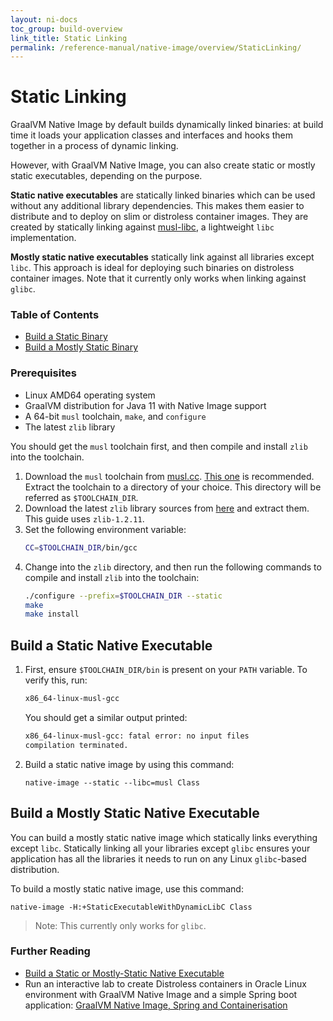 ```yaml
---
layout: ni-docs
toc_group: build-overview
link_title: Static Linking
permalink: /reference-manual/native-image/overview/StaticLinking/
---
```


# Static Linking
 
GraalVM Native Image by default builds dynamically linked binaries: at build time it loads your application classes and interfaces and hooks them together in a process of dynamic linking.

However, with GraalVM Native Image, you can also create static or mostly static executables, depending on the purpose.

**Static native executables** are statically linked binaries which can be used without any additional library dependencies.
This makes them easier to distribute and to deploy on slim or distroless container images.
They are created by statically linking against [musl-libc](https://musl.libc.org/), a lightweight `libc` implementation.

**Mostly static native executables** statically link against all libraries except `libc`.
This approach is ideal for deploying such binaries on distroless container images.
Note that it currently only works when linking against `glibc`.

### Table of Contents

- [Build a Static Binary](#build-a-static-binary)
- [Build a Mostly Static Binary](#build-a-mostly-static-binary)

### Prerequisites

- Linux AMD64 operating system
- GraalVM distribution for Java 11 with Native Image support
- A 64-bit `musl` toolchain, `make`, and `configure`
- The latest `zlib` library

You should get the `musl` toolchain first, and then compile and install `zlib` into the toolchain.

1. Download the `musl` toolchain from [musl.cc](https://musl.cc/). [This one](http://more.musl.cc/10/x86_64-linux-musl/x86_64-linux-musl-native.tgz) is recommended. Extract the toolchain to a directory of your choice. This directory will be referred as `$TOOLCHAIN_DIR`.
2. Download the latest `zlib` library sources from [here](https://zlib.net/) and extract them. This guide uses `zlib-1.2.11`.
3. Set the following environment variable:
    ```bash
    CC=$TOOLCHAIN_DIR/bin/gcc
    ```
4. Change into the `zlib` directory, and then run the following commands to compile and install `zlib` into the toolchain:
    ```bash
    ./configure --prefix=$TOOLCHAIN_DIR --static
    make
    make install
    ```

## Build a Static Native Executable

1. First, ensure `$TOOLCHAIN_DIR/bin` is present on your `PATH` variable.
    To verify this, run:
    ```bash
    x86_64-linux-musl-gcc
    ```
    You should get a similar output printed:
    ```bash
    x86_64-linux-musl-gcc: fatal error: no input files
    compilation terminated.
    ```

2. Build a static native image by using this command:
    ```shell
    native-image --static --libc=musl Class
    ```

## Build a Mostly Static Native Executable

You can build a mostly static native image which statically links everything except `libc`.
Statically linking all your libraries except `glibc` ensures your application has all the libraries it needs to run on any Linux `glibc`-based distribution.

To build a mostly static native image, use this command:
```shell
native-image -H:+StaticExecutableWithDynamicLibC Class
```

> Note: This currently only works for `glibc`.

### Further Reading

* [Build a Static or Mostly-Static Native Executable](guides/build-static-and-mostly-static-executable.md)
* Run an interactive lab to create Distroless containers in Oracle Linux environment with GraalVM Native Image and a simple Spring boot application: [GraalVM Native Image, Spring and Containerisation](https://luna.oracle.com/lab/fdfd090d-e52c-4481-a8de-dccecdca7d68)
